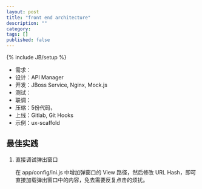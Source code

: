 ```yaml
---
layout: post
title: "front end architecture"
description: ""
category: 
tags: []
published: false
---
```

{% include JB/setup %}



* 需求：
* 设计：API Manager
* 开发：JBoss Service, Nginx, Mock.js
* 测试：
* 联调：
* 压缩：5份代码，
* 上线：Gitlab, Git Hooks
* 示例：ux-scaffold

## 最佳实践

1. 直接调试弹出窗口
    
    在 app/config/ini.js 中增加弹窗口的 View 路径，然后修改 URL Hash，即可直接加载弹出窗口中的内容，免去需要反复点击的烦扰。